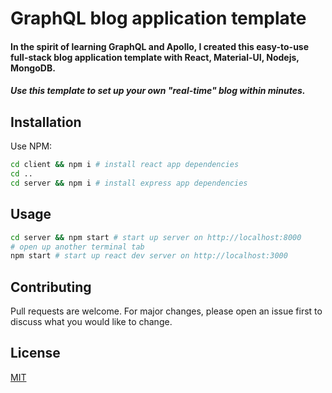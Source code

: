 # GraphQL blog application template

#### In the spirit of learning GraphQL and Apollo, I created this easy-to-use full-stack blog application template with React, Material-UI, Nodejs, MongoDB.

##### Use this template to set up your own "real-time" blog within minutes.

## Installation

Use NPM:

```bash
cd client && npm i # install react app dependencies
cd ..
cd server && npm i # install express app dependencies
```

## Usage

```bash
cd server && npm start # start up server on http://localhost:8000
# open up another terminal tab
npm start # start up react dev server on http://localhost:3000
```

## Contributing

Pull requests are welcome. For major changes, please open an issue first to discuss what you would like to change.

## License

[MIT](https://choosealicense.com/licenses/mit/)
